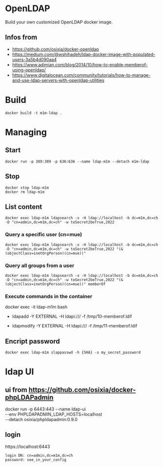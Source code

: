 # OpenLDAP

Build your own customized OpenLDAP docker image.

## Infos from
- https://github.com/osixia/docker-openldap
- https://medium.com/@wshihadeh/ldap-docker-image-with-populated-users-3a5b4d090aa4
- https://www.adimian.com/blog/2014/10/how-to-enable-memberof-using-openldap/
- https://www.digitalocean.com/community/tutorials/how-to-manage-and-use-ldap-servers-with-openldap-utilities



# Build
```
docker build -t m1m-ldap .
```


# Managing

## Start
```
docker run -p 389:389 -p 636:636 --name ldap-m1m --detach m1m-ldap
```

## Stop
```
docker stop ldap-m1m
docker rm ldap-m1m
```

## List content
```
docker exec ldap-m1m ldapsearch -x -H ldap://localhost -b dc=m1m,dc=ch -D "cn=admin,dc=m1m,dc=ch" -w toSecret2beTrue,2022
```

### Query a specific user (cn=mue)
```
docker exec ldap-m1m ldapsearch -x -H ldap://localhost -b dc=m1m,dc=ch -D "cn=admin,dc=m1m,dc=ch" -w toSecret2beTrue,2022 "(&(objectClass=inetOrgPerson)(cn=mue))"
```

### Query all groups from a user
```
docker exec ldap-m1m ldapsearch -x -H ldap://localhost -b dc=m1m,dc=ch -D "cn=admin,dc=m1m,dc=ch" -w toSecret2beTrue,2022 "(&(objectClass=inetOrgPerson)(cn=mue))" memberOf
```

### Execute commands in the container

docker exec -it ldap-m1m bash
 
- ldapadd -Y EXTERNAL -H ldapi:/// -f /tmp/10-memberof.ldif

- ldapmodify -Y EXTERNAL -H ldapi:/// -f /tmp/11-memberof.ldif


## Encript password
```
docker exec ldap-m1m slappasswd -h {SHA} -s my_secret_password
```

# ldap UI

## ui from https://github.com/osixia/docker-phpLDAPadmin

docker run -p 6443:443 --name ldap-ui \
        --env PHPLDAPADMIN_LDAP_HOSTS=localhost \
        --detach osixia/phpldapadmin:0.9.0

## login
https://localhost:6443  
``` 
login DN: cn=admin,dc=m1m,dc=ch
password: see_in_your_config    
```
